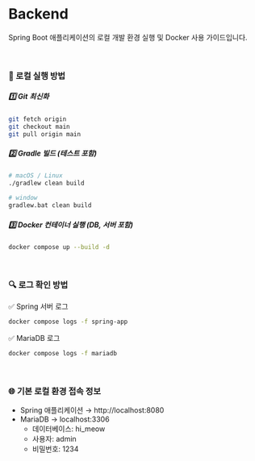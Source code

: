 # Backend

Spring Boot 애플리케이션의 로컬 개발 환경 실행 및 Docker 사용 가이드입니다.

<br>

### 🚀 로컬 실행 방법

##### 1️⃣ Git 최신화
```sh
git fetch origin
git checkout main
git pull origin main
```

##### 2️⃣ Gradle 빌드 (테스트 포함)
```sh
# macOS / Linux
./gradlew clean build

# window
gradlew.bat clean build
```

##### 3️⃣ Docker 컨테이너 실행 (DB, 서버 포함)
```sh
docker compose up --build -d
```

<br>

### 🔍 로그 확인 방법

✅ Spring 서버 로그
```sh
docker compose logs -f spring-app
```

✅ MariaDB 로그
```sh
docker compose logs -f mariadb
```

<br>

### 🌐 기본 로컬 환경 접속 정보

- Spring 애플리케이션 → http://localhost:8080
- MariaDB → localhost:3306
  - 데이터베이스: hi_meow
  - 사용자: admin
  - 비밀번호: 1234